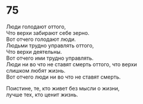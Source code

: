 # 75

Люди голодают оттого,</br>
Что верхи забирают себе зерно.</br>
Вот отчего голодают люди.</br>
Людьми трудно управлять оттого,</br>
Что верхи деятельны.</br>
Вот отчего ими трудно управлять.</br>
Люди ни во что не ставят смерть оттого, что верхи</br>
слишком любят жизнь.</br>
Вот отчего люди ни во что не ставят смерть.</br>

Поистине, те, кто живет без мысли о жизни,</br>
лучше тех, кто ценит жизнь.</br>